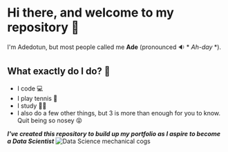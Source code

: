 # Hi there, and welcome to my repository 👋
I'm Adedotun, but most people called me **Ade** (pronounced 🔉 * *Ah-day* *).

## What exactly do I do? 🤔
+ I code 💻
+ I play tennis 🎾
+ I study 👨‍🎓
+ I also do a few other things, but 3 is more than enough for you to know. Quit being so nosey 😝

***I've created this repository to build up my portfolio as I aspire to become a Data Scientist***
<picture>
  <source srcset="https://static.vecteezy.com/system/resources/thumbnails/005/442/693/small/data-science-analytics-internet-and-technology-concept-concept-photo.jpg">
  <img src="https://static.vecteezy.com/system/resources/thumbnails/005/442/693/small/data-science-analytics-internet-and-technology-concept-concept-photo.jpg" alt="Data Science mechanical cogs">
</picture>

<!--
**dotunstick/dotunstick** is a ✨ _special_ ✨ repository because its `README.md` (this file) appears on your GitHub profile.

Here are some ideas to get you started:

- 🔭 I’m currently working on ...
- 🌱 I’m currently learning ...
- 👯 I’m looking to collaborate on ...
- 🤔 I’m looking for help with ...
- 💬 Ask me about ...
- 📫 How to reach me: ...
- 😄 Pronouns: ...
- ⚡ Fun fact: ...
-->
